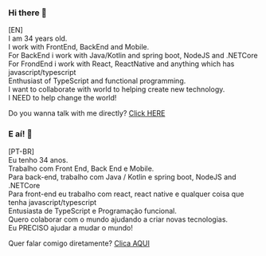 ### Hi there 👋

[EN] <br/>
I am 34 years old. <br/>
I work with FrontEnd, BackEnd and Mobile. <br/>
For BackEnd i work with Java/Kotlin and spring boot, NodeJS and .NETCore <br/>
For FrondEnd i work with React, ReactNative and anything which has javascript/typescript<br/>
Enthusiast of TypeScript and functional programming. <br/>
I want to collaborate with world to helping create new technology. <br/>
I NEED to help change the world! <br/>


Do you wanna talk with me directly?
<a href= "https://api.whatsapp.com/send?phone=5571991306561&text=Hi%20Renato.%20Dude!%20I%20was%20seeing%20your%20resume%20and%20i%20was%20love%20it!%20Can%20we%20talk%3F" target="_blank">Click HERE</a>

### E aí! 👋

[PT-BR] <br/>
Eu tenho 34 anos. <br/>
Trabalho com Front End, Back End e Mobile. <br/>
Para back-end, trabalho com Java / Kotlin e spring boot, NodeJS and .NETCore <br/>
Para front-end eu trabalho com react, react native e qualquer coisa que tenha javascript/typescript<br/>
Entusiasta de TypeScript e Programação funcional. <br/>
Quero colaborar com o mundo ajudando a criar novas tecnologias. <br/>
Eu PRECISO ajudar a mudar o mundo! <br/>


Quer falar comigo diretamente?
<a href="https://api.whatsapp.com/send?phone=5571991306561&text=E%20a%C3%AD%20Renato.%20Cara.%20Adorei%20seu%20curr%C3%ADculo!%20Podemos%20conversar%3F" target="_blank">Clica AQUI</a>
